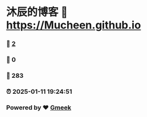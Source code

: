 # 沐辰的博客 :link: https://Mucheen.github.io 
### :page_facing_up: [2](https://Mucheen.github.io/tag.html) 
### :speech_balloon: 0 
### :hibiscus: 283 
### :alarm_clock: 2025-01-11 19:24:51 
### Powered by :heart: [Gmeek](https://github.com/Meekdai/Gmeek)
